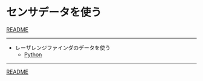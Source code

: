 # センサデータを使う

[README](../README.md)

---

- レーザレンジファインダのデータを使う
  - [Python](./laser_01_py.md)

---

[README](../README.md)

